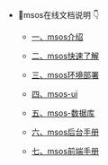 <!-- sidebar.md -->

- 👻msos在线文档说明 👇
	- [一、msos介绍](/msos/Microcomputer_Note/msos1)
	
	- [二、msos快速了解](/msos/Microcomputer_Note/msos2)
	
	- [三、msos环境部署](/msos/Microcomputer_Note/msos3)
	
	- [四、msos-ui](/msos/Microcomputer_Note/msos4)
	
	- [五、msos-数据库](/msos/Microcomputer_Note/msos5)
	
	- [六、msos后台手册](/msos/Microcomputer_Note/msos6)
	
	- [七、msos前端手册](/msos/Microcomputer_Note/msos7)
	
	  
	

